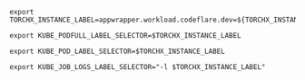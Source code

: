 ```shell
export TORCHX_INSTANCE_LABEL=appwrapper.workload.codeflare.dev=${TORCHX_INSTANCE}
```

```shell
export KUBE_PODFULL_LABEL_SELECTOR=$TORCHX_INSTANCE_LABEL
```

```shell
export KUBE_POD_LABEL_SELECTOR=$TORCHX_INSTANCE_LABEL
```

```shell
export KUBE_JOB_LOGS_LABEL_SELECTOR="-l $TORCHX_INSTANCE_LABEL"
```
